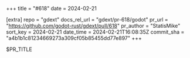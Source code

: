 +++
title = "#618"
date = 2024-02-21

[extra]
repo = "gdext"
docs_rel_url = "gdext/pr-618/godot"
pr_url = "https://github.com/godot-rust/gdext/pull/618"
pr_author = "StatisMike"
sort_key = 2024-02-21
date_time = 2024-02-21T16:08:35Z
commit_sha = "a4b1b1c81234669273a309cf05b85455dd77e897"
+++

$PR_TITLE
